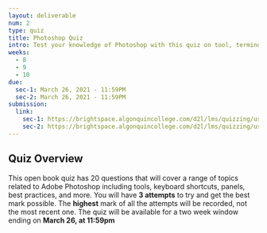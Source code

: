 ```yaml
---
layout: deliverable
num: 2
type: quiz
title: Photoshop Quiz
intro: Test your knowledge of Photoshop with this quiz on tool, terminology, and best practices!
weeks:
  - 8
  - 9
  - 10
due:
  sec-1: March 26, 2021 - 11:59PM
  sec-2: March 26, 2021 - 11:59PM
submission:
  link:
    sec-1: https://brightspace.algonquincollege.com/d2l/lms/quizzing/user/quiz_summary.d2l?qi=392007&ou=332375
    sec-2: https://brightspace.algonquincollege.com/d2l/lms/quizzing/user/quiz_summary.d2l?qi=392367&ou=317259
---
```


## Quiz Overview

This open book quiz has 20 questions that will cover a range of topics related to Adobe Photoshop including tools, keyboard shortcuts, panels, best practices, and more. You will have **3 attempts** to try and get the best mark possible. The **highest** mark of all the attempts will be recorded, not the most recent one. The quiz will be available for a two week window ending on **March 26, at 11:59pm**
